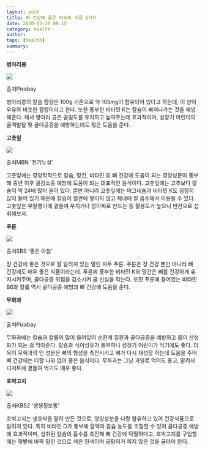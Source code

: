 ```yaml
---
layout: post
title: 뼈 건강에 좋은 의외의 식품 5가지
date: 2020-05-20 09:15
category: health
author: 
tags: [health]
summary: 
---
```



**병아리콩**

![](https://img1.daumcdn.net/thumb/R720x0/?fname=https%3A%2F%2Ft1.daumcdn.net%2Fliveboard%2Finterstella-story%2Fcb23a65284354f719957dea2a1b89c35.JPG)

출처Pixabay

병아리콩의 칼슘 함량은 100g 기준으로 약 105mg이 함유되어 있다고 하는데, 이 양이 우유와 비슷한 함량이라고 한다. 또한 풍부한 비타민 K는 칼슘이 빠져나가는 것을 예방해준다. 해서 병아리 콩은 골밀도를 유지하고 높여주는데 효과적이며, 성장기 어린이의 골격발달 및 골다공증을 예방하는데도 많은 도움을 준다.

**고춧잎**

![](https://img1.daumcdn.net/thumb/R720x0/?fname=https%3A%2F%2Ft1.daumcdn.net%2Fliveboard%2Finterstella-story%2F4281a867f5074b2d8ae93905ffb2338c.JPG)

출처MBN '천기누설'

고춧잎에는 영양학적으로 칼슘, 망간, 비타민 등 뼈 건강에 도움이 되는 영양성분이 풍부해 중년 이후 골감소증 예방에 도움이 되는 대표적인 음식이다. 고춧잎에는 고추보다 칼슘이 약 24배 많이 들어 있다. 뿐만 아니라 고춧잎에는 마그네슘과 비타민 K도 굉장히 많이 들어 있기 때문에 칼슘이 혈관에 쌓이지 않고 체내에 잘 흡수돼서 이용될 수 있다. 고춧잎은 무말랭이에 곁들여 무치거나 장아찌로 만드는 등 활용도가 높으니 반찬으로 섭취해보자.

**푸룬**

![](https://img1.daumcdn.net/thumb/R720x0/?fname=https%3A%2F%2Ft1.daumcdn.net%2Fliveboard%2Finterstella-story%2Fc8c9f837032e44b3aabc6ef965e1288c.JPG)

출처SBS '좋은 아침'

장 건강에 좋은 것으로 잘 알려져 있는 말린 자두 푸룬. 푸룬은 장 건강 뿐만 아니라 뼈 건강에도 매우 좋은 식품이라는데. 푸룬에 풍부한 비타민 K와 망간은 뼈를 건강하게 유지시켜주며, 골다공증 위험을 감소시켜 골 신실을 막는다. 또한 푸룬에 들어있는 비타민 B6과 칼륨 역시 골다공증 예방과 뼈 건강에 도움을 준다.

**무화과**

![](https://img1.daumcdn.net/thumb/R720x0/?fname=https%3A%2F%2Ft1.daumcdn.net%2Fliveboard%2Finterstella-story%2F00f85be0ecac4a8ab8f9a7a2527efc91.JPG)

출처Pixabay

무화과에는 칼슘과 칼륨이 많이 들어있어 순환계 질환과 골다공증을 예방하고 몸이 산성화가 되는 걸 막아준다. 칼슘과 식이섬유가 풍부하니 성장기 어린이가 먹기에도 좋다. 더욱이 무화과의 인 성분은 뼈의 형성을 촉진시키고 뼈가 다시 재성장 하는데 도움을 주어 뼈 건강에는 더할 나위 없이 좋은 음식이다. 무화과는 그냥 과일로 먹어도 좋고, 말려서 디저트에 곁들여 먹기도 매우 좋다.

**호박고지**

![](https://img1.daumcdn.net/thumb/R720x0/?fname=https%3A%2F%2Ft1.daumcdn.net%2Fliveboard%2Finterstella-story%2F3c33b94c46b847708737830b7b4dedf8.JPG)

출처KBS2 '생생정보통'

호박고지는 생호박을 말려 만든 것으로, 영양성분을 다량 함유하고 있어 건강식품으로 알려져 있다. 특히 비타민 D가 풍부해 혈액의 칼슘 농도를 조절할 수 있어 골다공증 예방에 효과적이며, 섭취된 칼슘의 흡수를 촉진해 뼈 건강에 탁월하다고. 호박고지를 구입할때는 햇볕에 바짝 말린 것으로 색은 흰색이며 곰팡이가 피지 않은 것을 골라야 한다.